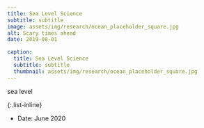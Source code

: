 ```yaml
---
title: Sea Level Science
subtitle: subtitle
image: assets/img/research/ocean_placeholder_square.jpg
alt: Scary times ahead
date: 2019-08-01

caption:
  title: Sea Level Science
  subtitle: subtitle
  thumbnail: assets/img/research/ocean_placeholder_square.jpg
---
```

sea level

{:.list-inline}
- Date: June 2020
